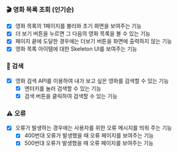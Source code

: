 ### 🎬 영화 목록 조회 (인기순)

- [x] 영화 목록의 1페이지를 불러와 초기 화면을 보여주는 기능
- [x] 더 보기 버튼을 누르면 그 다음의 영화 목록을 볼 수 있는 기능
- [x] 페이지 끝에 도달한 경우에는 더보기 버튼을 화면에 출력하지 않는 기능
- [x] 영화 목록 아이템에 대한 Skeleton UI를 보여주는 기능

### 🔎 검색

- [x] 영화 검색 API를 이용하여 내가 보고 싶은 영화를 검색할 수 있는 기능
  - [x] 엔터키를 눌러 검색할 수 있는 기능
  - [x] 검색 버튼을 클릭하여 검색할 수 있는 기능

### ⚠️ 오류

- [x] 오류가 발생하는 경우에는 사용자를 위한 오류 메시지를 띄워 주는 기능
  - [x] 400번대 오류가 발생했을 때 오류 페이지를 보여주는 기능
  - [x] 500번대 오류가 발생했을 때 오류 페이지를 보여주는 기능
